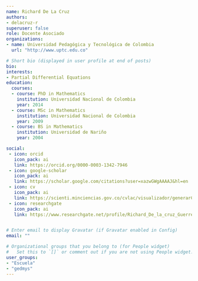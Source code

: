 ```yaml
---
name: Richard De La Cruz
authors:
- delacruz-r
superuser: false
role: Docente Asociado
organizations:
- name: Universidad Pedagógica y Tecnológica de Colombia
  url: "http://www.uptc.edu.co"

# Short bio (displayed in user profile at end of posts)
bio: 
interests:
- Partial Differential Equations
education:
  courses:
  - course: PhD in Mathematics
    institution: Universidad Nacional de Colombia
    year: 2014
  - course: MSc in Mathematics
    institution: Universidad Nacional de Colombia
    year: 2009
  - course: BS in Mathematics
    institution: Universidad de Nariño
    year: 2004

social:
 - icon: orcid
   icon_pack: ai
   link: https://orcid.org/0000-0003-1342-7946
 - icon: google-scholar
   icon_pack: ai
   link: https://scholar.google.com/citations?user=xazwGWgAAAAJ&hl=en
 - icon: cv
   icon_pack: ai
   link: https://scienti.minciencias.gov.co/cvlac/visualizador/generarCurriculoCv.do?cod_rh=0000506486
 - icon: researchgate
   icon_pack: ai
   link: https://www.researchgate.net/profile/Richard_De_la_cruz_Guerrero


# Enter email to display Gravatar (if Gravatar enabled in Config)
email: ""

# Organizational groups that you belong to (for People widget)
#   Set this to `[]` or comment out if you are not using People widget.
user_groups:
- "Escuela"
- "gedmys"
---
```



